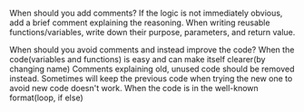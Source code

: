 When should you add comments?
If the logic is not immediately obvious, add a brief comment explaining the reasoning.
When writing reusable functions/variables, write down their purpose, parameters, and return value.

When should you avoid comments and instead improve the code?
When the code(variables and functions) is easy and can make itself clearer(by changing name)
Comments explaining  old, unused code should be removed instead. Sometimes will keep the previous code when trying the new one to avoid new code doesn't work.
When the code is in the well-known format(loop, if else)
